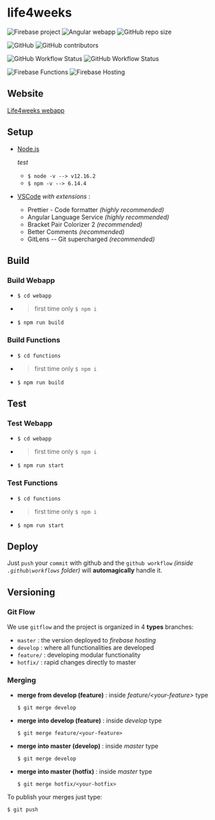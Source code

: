 # life4weeks

![Firebase project](https://img.shields.io/badge/firebase-project-orange?style=flat&logo=firebase)
![Angular webapp](https://img.shields.io/badge/angular-webapp-red?style=flat&logo=angular)
![GitHub repo size](https://img.shields.io/github/repo-size/davide97g/life4weeks)

![GitHub](https://img.shields.io/github/license/davide97g/life4weeks)
![GitHub contributors](https://img.shields.io/github/contributors/davide97g/life4weeks)

![GitHub Workflow Status](https://img.shields.io/github/workflow/status/davide97g/life4weeks/build-webapp)
![GitHub Workflow Status](https://img.shields.io/github/workflow/status/davide97g/life4weeks/build-functions)

![Firebase Functions](https://github.com/davide97g/life4weeks/workflows/deploy-functions/badge.svg?branch=master) ![Firebase Hosting](https://github.com/davide97g/life4weeks/workflows/deploy-hosting/badge.svg?branch=master)

## Website

[Life4weeks webapp](https://life-4-weeks.web.app/)

## Setup

-   [Node.js](https://nodejs.org/it/download/)

    _test_

    -   `$ node -v --> v12.16.2`
    -   `$ npm -v --> 6.14.4`

-   [VSCode](https://code.visualstudio.com/download) _with extensions_ :
    -   Prettier - Code formatter _(highly recommended)_
    -   Angular Language Service _(highly recommended)_
    -   Bracket Pair Colorizer 2 _(recommended)_
    -   Better Comments _(recommended)_
    -   GitLens -- Git supercharged _(recommended)_

## Build

### Build Webapp

-   `$ cd webapp`
-   > first time only `$ npm i`
-   `$ npm run build`

### Build Functions

-   `$ cd functions`
-   > first time only `$ npm i`
-   `$ npm run build`

## Test

### Test Webapp

-   `$ cd webapp`
-   > first time only `$ npm i`
-   `$ npm run start`

### Test Functions

-   `$ cd functions`
-   > first time only `$ npm i`
-   `$ npm run start`

## Deploy

Just `push` your `commit` with github and the `github workflow` _(inside `.github\workflows` folder)_ will **automagically** handle it.

## Versioning

### Git Flow

We use `gitflow` and the project is organized in 4 **types** branches:

-   `master` : the version deployed to _firebase hosting_
-   `develop` : where all functionalities are developed
-   `feature/` : developing modular functionality
-   `hotfix/` : rapid changes directly to master

### Merging

-   **merge from develop (feature)** : inside _feature/\<your-feature>_ type
    ```
    $ git merge develop
    ```
-   **merge into develop (feature)** : inside _develop_ type

    ```
    $ git merge feature/<your-feature>
    ```

-   **merge into master (develop)** : inside _master_ type

    ```
    $ git merge develop
    ```

-   **merge into master (hotfix)** : inside _master_ type

    ```
    $ git merge hotfix/<your-hotfix>
    ```

To publish your merges just type:

```
$ git push
```
